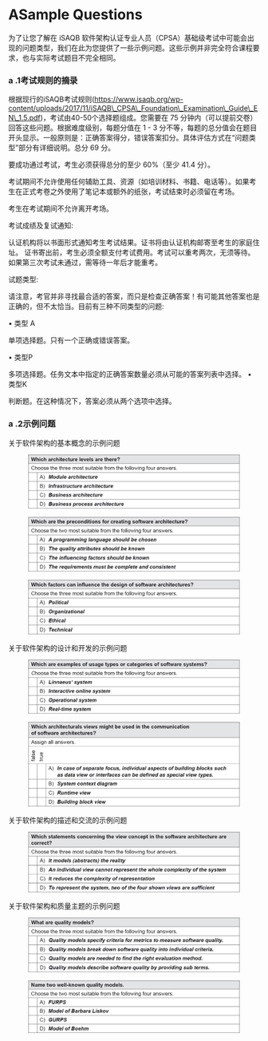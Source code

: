 # ASample Questions

为了让您了解在 iSAQB 软件架构认证专业人员（CPSA）基础级考试中可能会出现的问题类型，我们在此为您提供了一些示例问题。这些示例并非完全符合课程要求，也与实际考试题目不完全相同。

### &#x20;a .1考试规则的摘录&#x20;

根据现行的iSAQB考试规则(https://www.isaqb.org/wp-content/uploads/2017/11/iSAQB\_CPSA\_Foundation\_Examination\_Guide\_EN\_1.5.pdf)，考试由40-50个选择题组成。您需要在 75 分钟内（可以提前交卷）回答这些问题。根据难度级别，每题分值在 1 - 3 分不等，每题的总分值会在题目开头显示。一般原则是：正确答案得分，错误答案扣分。具体评估方式在“问题类型”部分有详细说明。总分 69 分。&#x20;

要成功通过考试，考生必须获得总分的至少 60%（至少 41.4 分）。&#x20;

考试期间不允许使用任何辅助工具、资源（如培训材料、书籍、电话等）。如果考生在正式考卷之外使用了笔记本或额外的纸张，考试结束时必须留在考场。&#x20;

考生在考试期间不允许离开考场。&#x20;

考试成绩及复试通知:&#x20;

认证机构将以书面形式通知考生考试结果。证书将由认证机构邮寄至考生的家庭住址。 证书寄出前，考生必须全额支付考试费用。考试可以重考两次，无须等待。如果第三次考试未通过，需等待一年后才能重考。&#x20;

试题类型:&#x20;

请注意，考官并非寻找最合适的答案，而只是检查正确答案！有可能其他答案也是正确的，但不太恰当。目前有三种不同类型的问题:&#x20;

• 类型 A&#x20;

单项选择题。只有一个正确或错误答案。&#x20;

• 类型P&#x20;

多项选择题。任务文本中指定的正确答案数量必须从可能的答案列表中选择。 • 类型K&#x20;

判断题。在这种情况下，答案必须从两个选项中选择。&#x20;

### a .2示例问题&#x20;

关于软件架构的基本概念的示例问题

<figure><img src=".gitbook/assets/image (40).png" alt="" width="563"><figcaption></figcaption></figure>

<figure><img src=".gitbook/assets/image (2) (1).png" alt=""><figcaption></figcaption></figure>

<figure><img src=".gitbook/assets/image (3) (1).png" alt=""><figcaption></figcaption></figure>

关于软件架构的设计和开发的示例问题

<figure><img src=".gitbook/assets/image (4) (1).png" alt=""><figcaption></figcaption></figure>

<figure><img src=".gitbook/assets/image (5) (1).png" alt=""><figcaption></figcaption></figure>

关于软件架构的描述和交流的示例问题

<figure><img src=".gitbook/assets/image (6) (1).png" alt=""><figcaption></figcaption></figure>

关于软件架构和质量主题的示例问题

<figure><img src=".gitbook/assets/image (7) (1).png" alt=""><figcaption></figcaption></figure>

<figure><img src=".gitbook/assets/image (8) (1).png" alt=""><figcaption></figcaption></figure>
